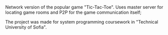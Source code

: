 Network version of the popular game "Tic-Tac-Toe".
Uses master server for locating game rooms and P2P for the game communication itself;

The project was made for system programming coursework in "Technical University of Sofia".

